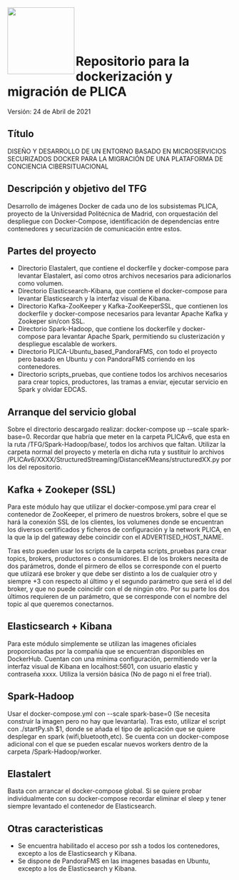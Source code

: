 <img  align="left" width="150" style="float: left;" src="https://www.upm.es/sfs/Rectorado/Gabinete%20del%20Rector/Logos/UPM/CEI/LOGOTIPO%20leyenda%20color%20JPG%20p.png">

<br/><br/><br/>

# Repositorio para la dockerización y migración de PLICA

Versión: 24 de Abril de 2021

## Título

DISEÑO Y DESARROLLO DE UN ENTORNO BASADO EN MICROSERVICIOS SECURIZADOS DOCKER PARA LA MIGRACIÓN DE UNA PLATAFORMA DE CONCIENCIA CIBERSITUACIONAL

## Descripción y objetivo del TFG

Desarrollo de imágenes Docker de cada uno de los subsistemas PLICA, proyecto de la Universidad Politécnica de Madrid, con orquestación del despliegue con Docker-Compose, identificación de dependencias entre contenedores y securización de comunicación entre estos.

## Partes del proyecto
  
  - Directorio Elastalert, que contiene el dockerfile y docker-compose para levantar Elastalert, así como otros archivos necesarios para adicionarlos como volumen.
  - Directorio Elasticsearch-Kibana, que contiene el docker-compose para levantar Elasticsearch y la interfaz visual de Kibana.
  - Directorio Kafka-ZooKeeper y Kafka-ZooKeeperSSL, que contienen los dockerfile y docker-compose necesarios para levantar Apache Kafka y Zookeper sin/con SSL.
  - Directorio Spark-Hadoop, que contiene los dockerfile y docker-compose para levantar Apache Spark, permitiendo su clusterización y despliegue escalable de workers.
  - Directorio PLICA-Ubuntu_based_PandoraFMS, con todo el proyecto pero basado en Ubuntu y con PandoraFMS corriendo en los contenedores.
  - Directorio scripts_pruebas, que contiene todos los archivos necesarios para crear topics, productores, las tramas a enviar, ejecutar servicio en Spark y olvidar EDCAS.
  
## Arranque del servicio global

Sobre el directorio descargado realizar: docker-compose up --scale spark-base=0. Recordar que habría que meter en la carpeta PLICAv6, que esta en la ruta /TFG/Spark-Hadoop/base/, todos los archivos que faltan. Utilizar la carpeta normal del proyecto y meterla en dicha ruta y sustituir lo archivos /PLICAv6/XXXX/StructuredStreaming/DistanceKMeans/structuredXX.py por los del repositorio.

## Kafka + Zookeper (SSL)

Para este módulo hay que utilizar el docker-compose.yml para crear el contenedor de ZooKeeper, el primero de nuestros brokers, sobre el que se hará la conexión SSL de los clientes, los volumenes donde se encuentran los diversos certificados y ficheros de configuración y la network PLICA, en la que la ip del gateway debe coincidir con el ADVERTISED_HOST_NAME. 

Tras esto pueden usar los scripts de la carpeta scripts_pruebas para crear topics, brokers, productores o consumidores. El de los brokers necesita de dos parámetros, donde el pirmero de ellos se corresponde con el puerto que utiizará ese broker y que debe ser distinto a los de cualquier otro y siempre +3 con respecto al último y el segundo parámetro que será el id del broker, y que no puede coincidir con el de ningún otro. Por su parte los dos últimos requieren de un parámetro, que se corresponde con el nombre del topic al que queremos conectarnos.

## Elasticsearch + Kibana

Para este módulo simplemente se utilizan las imagenes oficiales proporcionadas por la compañía que se encuentran disponibles en DockerHub. Cuentan con una mínima configuración, permitiendo ver la interfaz visual de Kibana en localhost:5601, con usuario elastic y contraseña xxxx. Utiliza la versión básica (No de pago ni el free trial).

## Spark-Hadoop

Usar el docker-compose.yml con --scale spark-base=0 (Se necesita construir la imagen pero no hay que levantarla). Tras esto, utilizar el script con ./startPy.sh $1, donde se añada el tipo de aplicación que se quiere desplegar en spark (wifi,bluetooth,etc). Se cuenta con un docker-compose adicional con el que se pueden escalar nuevos workers dentro de la carpeta /Spark-Hadoop/worker.

## Elastalert

Basta con arrancar el docker-compose global. Si se quiere probar individualmente con su docker-compose recordar eliminar el sleep y tener siempre levantado el contenedor de Elasticsearch.

## Otras caracteristicas

  - Se encuentra habilitado el acceso por ssh a todos los contenedores, excepto a los de Elasticsearch y Kibana.
  - Se dispone de PandoraFMS en las imagenes basadas en Ubuntu, excepto a los de Elasticsearch y Kibana.

